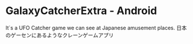 # GalaxyCatcherExtra - Android
It`s a UFO Catcher game we can see at Japanese amusement places. 日本のゲーセンにあるようなクレーンゲームアプリ
